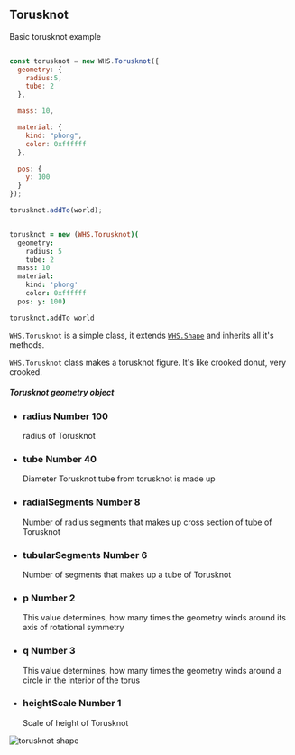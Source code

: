<h2 class="ws" id="torusknot">Torusknot</h2>

<div class="blockTitle h3">Basic torusknot example</div>

```javascript

const torusknot = new WHS.Torusknot({
  geometry: {
    radius:5,
    tube: 2
  },

  mass: 10,

  material: {
    kind: "phong",
    color: 0xffffff
  },

  pos: {
    y: 100
  }
});

torusknot.addTo(world);

```

```coffeescript

torusknot = new (WHS.Torusknot)(
  geometry:
    radius: 5
    tube: 2
  mass: 10
  material:
    kind: 'phong'
    color: 0xffffff
  pos: y: 100)

torusknot.addTo world

```


`WHS.Torusknot` is a simple class, it extends <a href="#shape">`WHS.Shape`</a> and inherits all it's methods.

`WHS.Torusknot` class makes a torusknot figure. It's like crooked donut, very crooked.

<div class="params" id="torusknot-geometry">
  <h5>Torusknot geometry object <a href="#torusknot-geometry" class="anchor"></a></h5>
  <ul>
    <li id="torusknot-geometry-radius">
      <h3><a href="#torusknot-geometry-radius" class="anchor"></a> radius
        <span class="type">Number</span>
        <span class="default">100</span>
      </h3>
      <p>radius of Torusknot</p>
    </li>
    <li id="torusknot-geometry-tube">
      <h3><a href="#torusknot-geometry-tube" class="anchor"></a> tube
        <span class="type">Number</span>
        <span class="default">40</span>
      </h3>
      <p>Diameter Torusknot tube from torusknot is made up</p>
    </li>
    <li id="torusknot-geometry-radialSegments">
      <h3><a href="#torusknot-geometry-radialSegments" class="anchor"></a> radialSegments
        <span class="type">Number</span>
        <span class="default">8</span>
      </h3>
      <p>Number of radius segments that makes up cross section of tube of Torusknot</p>
    </li>
    <li id="torusknot-geometry-tubularSegments">
      <h3><a href="#torusknot-geometry-tubularSegments" class="anchor"></a> tubularSegments
        <span class="type">Number</span>
        <span class="default">6</span>
      </h3>
      <p>Number of segments that makes up a tube of Torusknot</p>
    </li>
    <li id="torusknot-geometry-p">
      <h3><a href="#torusknot-geometry-p" class="anchor"></a> p
        <span class="type">Number</span>
        <span class="default">2</span>
      </h3>
      <p>This value determines, how many times the geometry winds around its axis of rotational symmetry</p>
    </li>
    <li id="torusknot-geometry-q">
      <h3><a href="#torusknot-geometry-q" class="anchor"></a> q
        <span class="type">Number</span>
        <span class="default">3</span>
      </h3>
      <p>This value determines, how many times the geometry winds around a circle in the interior of the torus</p>
    </li>
    <li id="torusknot-geometry-heightScale">
      <h3><a href="#torusknot-geometry-heightScale" class="anchor"></a> heightScale
        <span class="type">Number</span>
        <span class="default">1</span>
      </h3>
      <p>Scale of height of Torusknot</p>
    </li>
  </ul>
</div>

<script src="https://gist.github.com/sasha240100/186976e65a13e62ec333.js"></script>

<img src="images/shapes/torusknot.png" alt="torusknot shape">
